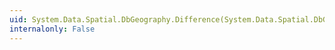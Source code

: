 ```yaml
---
uid: System.Data.Spatial.DbGeography.Difference(System.Data.Spatial.DbGeography)
internalonly: False
---
```

